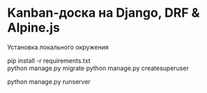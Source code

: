 # Kanban-доска на Django, DRF & Alpine.js 

Установка локального окружения

 pip install -r requirements.txt
 <br>
 python manage.py migrate
 python manage.py createsuperuser


python manage.py runserver
